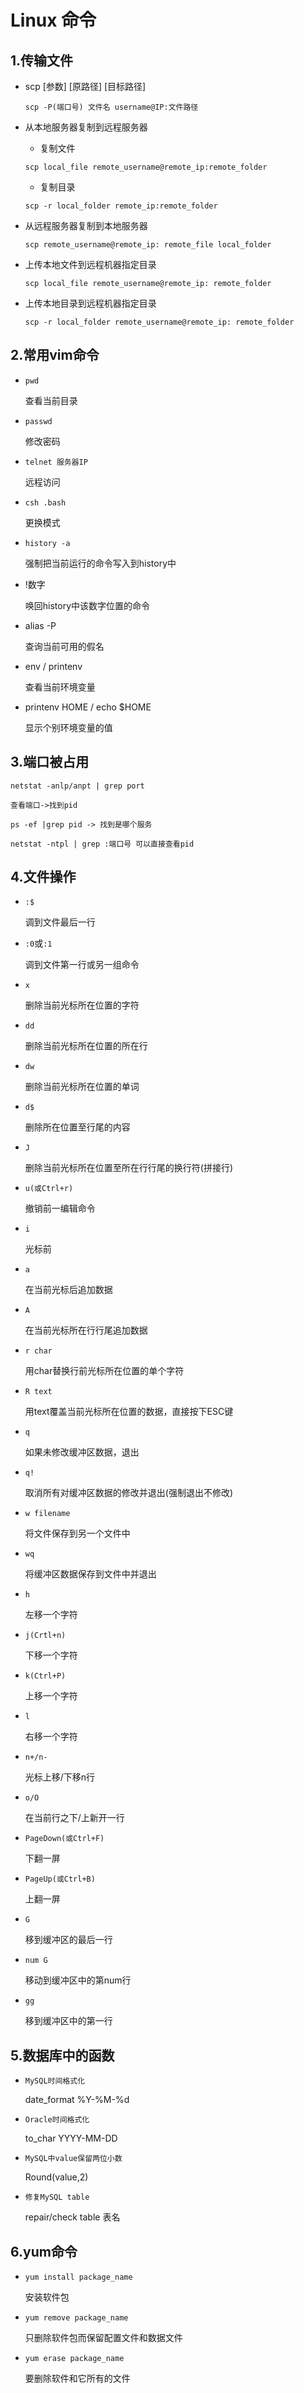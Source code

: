 # Linux 命令

## 1.传输文件

+ scp [参数] [原路径] [目标路径]

  `scp -P(端口号) 文件名 username@IP:文件路径`

+ 从本地服务器复制到远程服务器

  + 复制文件

  ```shell
  scp local_file remote_username@remote_ip:remote_folder
  ```
  
  + 复制目录  
  
  ```shell
  scp -r local_folder remote_ip:remote_folder
  ```
  
  
  
+ 从远程服务器复制到本地服务器

  ```shell
  scp remote_username@remote_ip: remote_file local_folder
  ```

  

+ 上传本地文件到远程机器指定目录

  ```
  scp local_file remote_username@remote_ip: remote_folder
  ```

  

+ 上传本地目录到远程机器指定目录

  ```
  scp -r local_folder remote_username@remote_ip: remote_folder
  ```

  

## 2.常用vim命令

+ `pwd`

  查看当前目录

+ `passwd`

  修改密码

+ `telnet 服务器IP`

  远程访问

+ `csh .bash`

  更换模式
  
+ `history -a`

  强制把当前运行的命令写入到history中

+ !数字

  唤回history中该数字位置的命令

+ alias -P

  查询当前可用的假名

+ env / printenv

  查看当前环境变量

+ printenv HOME / echo $HOME

  显示个别环境变量的值

## 3.端口被占用

```
netstat -anlp/anpt | grep port

查看端口->找到pid

ps -ef |grep pid -> 找到是哪个服务

netstat -ntpl | grep :端口号 可以直接查看pid
```

## 4.文件操作

+ `:$`

  调到文件最后一行

+ `:0`或`:1`

  调到文件第一行或另一组命令

+ `x`

  删除当前光标所在位置的字符

+ `dd`

  删除当前光标所在位置的所在行

+ `dw`

  删除当前光标所在位置的单词

+ `d$`

  删除所在位置至行尾的内容

+ `J`

  删除当前光标所在位置至所在行行尾的换行符(拼接行)

+ `u(或Ctrl+r)`

  撤销前一编辑命令

+ `i`

  光标前

+ `a`

  在当前光标后追加数据

+ `A`

  在当前光标所在行行尾追加数据

+ `r char`

  用char替换行前光标所在位置的单个字符

+ `R text`

  用text覆盖当前光标所在位置的数据，直接按下ESC键

+ `q`

  如果未修改缓冲区数据，退出

+ `q!`

  取消所有对缓冲区数据的修改并退出(强制退出不修改)

+ `w filename`

  将文件保存到另一个文件中

+ `wq`

  将缓冲区数据保存到文件中并退出

+ `h`

  左移一个字符

+ `j(Crtl+n)`

  下移一个字符

+ `k(Ctrl+P)`

  上移一个字符

+ `l`

  右移一个字符

+ `n+/n-`

  光标上移/下移n行

+ `o/O`

  在当前行之下/上新开一行

+ `PageDown(或Ctrl+F)`

  下翻一屏

+ `PageUp(或Ctrl+B)`

  上翻一屏

+ `G`

  移到缓冲区的最后一行

+ `num G`

  移动到缓冲区中的第num行

+ `gg`

  移到缓冲区中的第一行

## 5.数据库中的函数

+ `MySQL时间格式化`

  date_format %Y-%M-%d

+ `Oracle时间格式化`

  to_char YYYY-MM-DD

+ `MySQL中value保留两位小数`

  Round(value,2)

+ `修复MySQL table`

  repair/check table 表名

## 6.yum命令

+ `yum install package_name`

  安装软件包

+ `yum remove package_name`

  只删除软件包而保留配置文件和数据文件

+ `yum erase package_name`

  要删除软件和它所有的文件